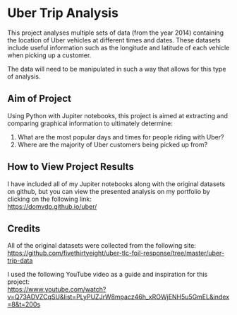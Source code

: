 # Uber Trip Analysis
This project analyses multiple sets of data (from the year 2014) containing the location of Uber vehicles at different times and dates. These datasets include useful information such as the longitude and latitude of each vehicle when picking up a customer.

The data will need to be manipulated in such a way that allows for this type of analysis.

## Aim of Project
Using Python with Jupiter notebooks, this project is aimed at extracting and comparing graphical information to ultimately determine:

1. What are the most popular days and times for people riding with Uber?
2. Where are the majority of Uber customers being picked up from?

## How to View Project Results
I have included all of my Jupiter notebooks along with the original datasets on github, but you can view the presented analysis on my portfolio by clicking on the following link:<br />
https://domvdp.github.io/uber/

## Credits
All of the original datasets were collected from the following site:<br />
https://github.com/fivethirtyeight/uber-tlc-foil-response/tree/master/uber-trip-data

I used the following YouTube video as a guide and inspiration for this project:<br />
https://www.youtube.com/watch?v=Q73ADVZCqSU&list=PLyPUZJrW8mpacz46h_xROWjENH5u5GmEL&index=8&t=200s
